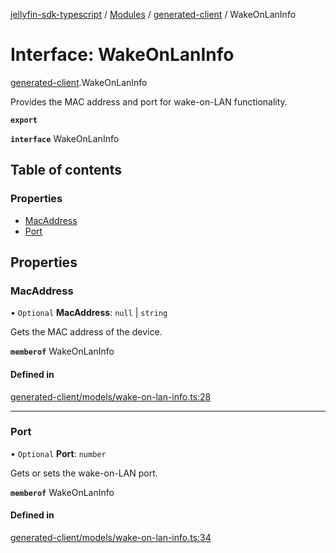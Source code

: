 [jellyfin-sdk-typescript](../README.md) / [Modules](../modules.md) / [generated-client](../modules/generated_client.md) / WakeOnLanInfo

# Interface: WakeOnLanInfo

[generated-client](../modules/generated_client.md).WakeOnLanInfo

Provides the MAC address and port for wake-on-LAN functionality.

**`export`**

**`interface`** WakeOnLanInfo

## Table of contents

### Properties

- [MacAddress](generated_client.WakeOnLanInfo.md#macaddress)
- [Port](generated_client.WakeOnLanInfo.md#port)

## Properties

### MacAddress

• `Optional` **MacAddress**: ``null`` \| `string`

Gets the MAC address of the device.

**`memberof`** WakeOnLanInfo

#### Defined in

[generated-client/models/wake-on-lan-info.ts:28](https://github.com/thornbill/jellyfin-sdk-typescript/blob/e430881/src/generated-client/models/wake-on-lan-info.ts#L28)

___

### Port

• `Optional` **Port**: `number`

Gets or sets the wake-on-LAN port.

**`memberof`** WakeOnLanInfo

#### Defined in

[generated-client/models/wake-on-lan-info.ts:34](https://github.com/thornbill/jellyfin-sdk-typescript/blob/e430881/src/generated-client/models/wake-on-lan-info.ts#L34)
